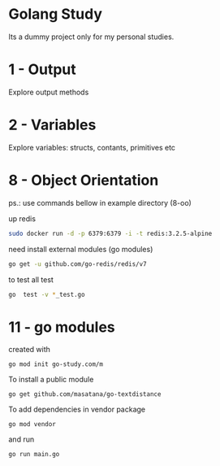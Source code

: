 Golang Study
===
Its a dummy project only for my personal studies.

# 1 - Output
Explore output methods

# 2 - Variables
Explore variables:
structs, contants, primitives etc

# 8 - Object Orientation
ps.: use commands bellow in example directory (8-oo)

up redis
```bash
sudo docker run -d -p 6379:6379 -i -t redis:3.2.5-alpine
```

need install external modules (go modules)
```bash
go get -u github.com/go-redis/redis/v7
```

to test all test
```bash
go  test -v *_test.go
```

# 11 - go modules
created with  
```
go mod init go-study.com/m 
```

To install a public module
```
go get github.com/masatana/go-textdistance
```

To add dependencies in vendor package 
```
go mod vendor
```

and run
```
go run main.go
```